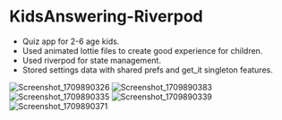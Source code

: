 # KidsAnswering-Riverpod
 - Quiz app for 2-6 age kids.
 - Used animated lottie files to create good experience for children.
 - Used riverpod for state management.
 - Stored settings data with shared prefs and get_it singleton features.
 
![Screenshot_1709890326](https://github.com/yasinatagun/KidsAnswering-Riverpod/assets/4943407/edfb89d7-826e-4e63-b2c6-01abb4c72dbf)
![Screenshot_1709890383](https://github.com/yasinatagun/KidsAnswering-Riverpod/assets/4943407/05813ba8-5ba9-4654-be3f-1b3d99183294)
![Screenshot_1709890335](https://github.com/yasinatagun/KidsAnswering-Riverpod/assets/4943407/10900d93-9b17-429f-b1a5-7118a4b53432)
![Screenshot_1709890339](https://github.com/yasinatagun/KidsAnswering-Riverpod/assets/4943407/df7a624a-791c-4858-88b7-a25247a77743)
![Screenshot_1709890371](https://github.com/yasinatagun/KidsAnswering-Riverpod/assets/4943407/ac1a74c4-201b-4f84-9ff8-f97f1a3d953f)
